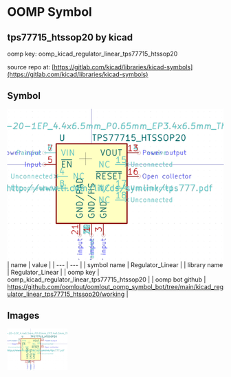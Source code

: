# OOMP Symbol  
## tps77715_htssop20  by kicad  
  
oomp key: oomp_kicad_regulator_linear_tps77715_htssop20  
  
source repo at: [https://gitlab.com/kicad/libraries/kicad-symbols](https://gitlab.com/kicad/libraries/kicad-symbols)  
## Symbol  
  
[![working.png](working_600.png)](working.png)  
| name | value | 
| --- | --- | 
| symbol name | Regulator_Linear | 
| library name | Regulator_Linear | 
| oomp key | oomp_kicad_regulator_linear_tps77715_htssop20 | 
| oomp bot github | https://github.com/oomlout/oomlout_oomp_symbol_bot/tree/main/kicad_regulator_linear_tps77715_htssop20/working | 
## Images  
  
[![working.png](working_140.png)](working.png)  
